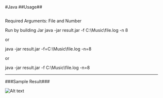 #Java
##Usage##
##
Required Arguments: File and Number

Run by building Jar
java -jar result.jar -f C:\Music\file.log -n 8

or 

java -jar result.jar -f=C:\Music\file.log -n=8

or 

java -jar result.jar -f C:\Music\file.log -n=8


---
###Sample Result###

![Alt text](https://i.ibb.co/2Nzsh9q/result.png)